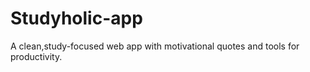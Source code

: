 # Studyholic-app
A clean,study-focused web app with motivational quotes and tools for productivity.
